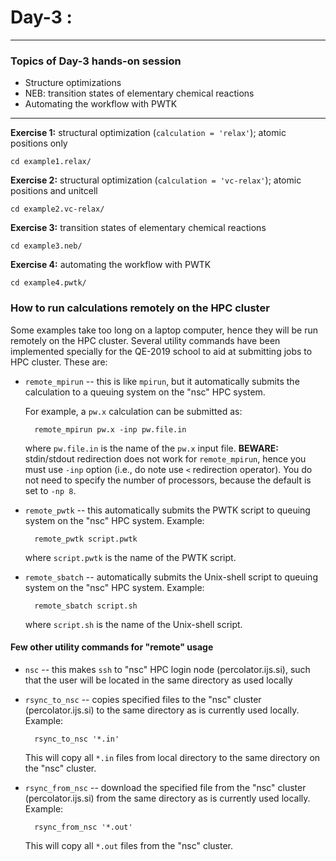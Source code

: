 # Day-3 :
---------

### Topics of Day-3 hands-on session

- Structure optimizations
- NEB: transition states of elementary chemical reactions
- Automating the workflow with PWTK

---

**Exercise 1:** structural optimization (`calculation = 'relax'`);
	            atomic positions only

    cd example1.relax/


**Exercise 2:** structural optimization (`calculation = 'vc-relax'`);
                atomic positions and unitcell

    cd example2.vc-relax/


**Exercise 3:** transition states of elementary chemical reactions

    cd example3.neb/


**Exercise 4:** automating the workflow with PWTK

    cd example4.pwtk/

### How to run calculations remotely on the HPC cluster

Some examples take too long on a laptop computer, hence they will be
run remotely on the HPC cluster. Several utility commands have been
implemented specially for the QE-2019 school to aid at submitting jobs
to HPC cluster. These are:

* `remote_mpirun` -- this is like `mpirun`, but it automatically
  submits the calculation to a queuing system on the "nsc" HPC
  system. 
  
  For example, a `pw.x` calculation can be submitted as:
  
        remote_mpirun pw.x -inp pw.file.in
		
  where `pw.file.in` is the name of the `pw.x` input file. **BEWARE:**
  stdin/stdout redirection does not work for `remote_mpirun`,
  hence you must use `-inp` option (i.e., do note use `<`
  redirection operator). You do not need to specify the number of
  processors, because the default is set to `-np 8`.


* `remote_pwtk` -- this automatically submits the PWTK
  script to queuing system on the "nsc" HPC system. Example:
  
        remote_pwtk script.pwtk
	
  where `script.pwtk` is the name of the PWTK script.


* `remote_sbatch` -- automatically submits the Unix-shell
  script to queuing system on the "nsc"  HPC system. Example:

        remote_sbatch script.sh
		
  where `script.sh` is the name of the Unix-shell script.
  
#### Few other utility commands for "remote" usage

* `nsc` -- this makes `ssh` to "nsc" HPC login node
  (percolator.ijs.si), such that the user will be located in the same
  directory as used locally

* `rsync_to_nsc` -- copies specified files to the "nsc"
  cluster (percolator.ijs.si) to the same directory as is currently
  used locally. Example:

        rsync_to_nsc '*.in'

  This will copy all `*.in` files from local directory to the
  same directory on the "nsc" cluster.

* `rsync_from_nsc` -- download the specified file from the
  "nsc" cluster (percolator.ijs.si) from the same directory as is
  currently used locally. Example:

        rsync_from_nsc '*.out'
		
  This will copy all `*.out` files from the "nsc" cluster.


